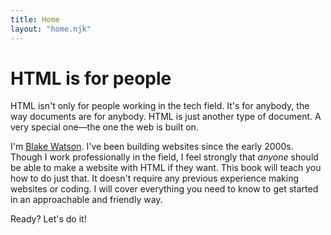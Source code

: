```yaml
---
title: Home
layout: "home.njk"
---
```


# HTML is for people

HTML isn't only for people working in the tech field. It's for anybody, the way documents are for anybody. HTML is just another type of document. A very special one—the one the web is built on.

I'm [Blake Watson](https://blakewatson.com/). I've been building websites since the early 2000s. Though I work professionally in the field, I feel strongly that *anyone* should be able to make a website with HTML if they want. This book will teach you how to do just that. It doesn't require any previous experience making websites or coding. I will cover everything you need to know to get started in an approachable and friendly way.

Ready? Let's do it!